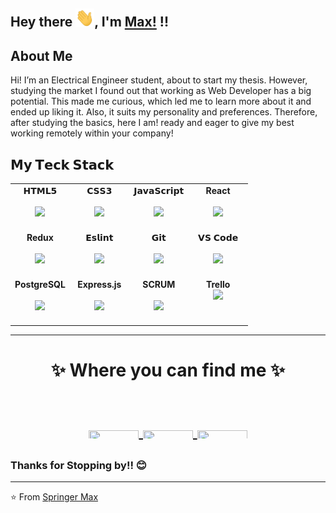 ## Hey there <img src="https://raw.githubusercontent.com/parth-27/parth-27/master/Hi.gif" width="30px">, I'm [Max!](https://github.com/parth-27) !!

## About Me

Hi! I’m an Electrical Engineer student, about to start my thesis. However, studying the market I found out that working as Web Developer has a big potential. This made me curious, which led me to learn more about it and ended up liking it. Also, it suits my personality and preferences. Therefore, after studying the basics, here I am! ready and eager to give my best working remotely within your company!

## 𝗠𝘆 𝗧𝗲𝗰𝗸 𝗦𝘁𝗮𝗰𝗸

<table>
  <tbody>
    <tr valign="top">
      <td width="25%" align="center">
        <span>𝗛𝗧𝗠𝗟𝟱</span><br><br>
        <img height="64px" src="https://cdn.svgporn.com/logos/html-5.svg">
        <br><br>
      </td>
      <td width="25%" align="center">
        <span>𝗖𝗦𝗦𝟯</span><br><br>
        <img height="64px" src="https://cdn.svgporn.com/logos/css-3.svg">
        <br><br>
      </td>
      <td width="25%" align="center">
        <span>𝗝𝗮𝘃𝗮𝗦𝗰𝗿𝗶𝗽𝘁</span><br><br>
        <img height="64px" src="https://cdn.svgporn.com/logos/javascript.svg">
        <br><br>
      </td>
      <td width="25%" align="center">
        <span><strong>React</strong></span><br><br>
        <img height="64px" src="https://cdn4.iconfinder.com/data/icons/logos-3/600/React.js_logo-512.png">
        <br><br>
      </td>
    </tr>
    <tr valign="top">
      <td width="25%" align="center">
        <span><strong>Redux</strong></span><br><br>
        <img height="64px" src="https://cdn.worldvectorlogo.com/logos/redux.svg">
        <br><br>
      </td>
      <td width="25%" align="center">
        <span><strong>𝗘𝘀𝗹𝗶𝗻𝘁</strong></span><br><br>
        <img height="64px" src="https://cdn.svgporn.com/logos/eslint.svg">
        <br><br>
      </td>
      <td width="25%" align="center">
        <span>𝗚𝗶𝘁</span><br><br>
        <img height="64px" src="https://cdn.svgporn.com/logos/git-icon.svg">
        <br><br> 
      </td>
      <td width="25%" align="center">
        <span>𝗩𝗦 𝗖𝗼𝗱𝗲</span><br><br>
        <img height="64px" src="https://cdn.svgporn.com/logos/visual-studio-code.svg">
        <br><br> 
      </td>
    </tr>
    <tr valign="top">
      <td width="25%" align="center">
        <span><strong>PostgreSQL</strong></span><br><br>
        <img height="64px" src="https://www.devartisan.cl/static/media/postgreSQL.517902bf.svg">
        <br><br> 
      </td>
      <td width="25%" align="center">
        <span><strong>Express.js</strong></span><br><br>
        <img height="64px" src="https://upload.wikimedia.org/wikipedia/commons/thumb/d/d9/Node.js_logo.svg/2560px-Node.js_logo.svg.png">
        <br><br> 
      </td>
      <td width="25%" align="center">
        <span><strong>SCRUM</strong></span><br><br>
        <img height="64px" src="https://geeks.ms/jorge/wp-content/uploads/sites/6/2007/05/20210927_01.png">
        <br><br> 
      </td>
      <td width="25%" align="center">
        <span><strong>Trello</strong></span><br>
        <img height="64px" src="https://cdn.icon-icons.com/icons2/836/PNG/512/Trello_icon-icons.com_66775.png">
        <br><br> 
      </td>
    </tr>
  </tbody>
</table>

<hr>

<h1 align="center">
✨ Where you can find me ✨

<p align="center">
  <br/>
  <a href="https://www.linkedin.com/in/springermax-electricdeveloper/">
    <img src="https://img.shields.io/badge/LinkedIn-%230077B5.svg?&style=flat-square&logo=linkedin&logoColor=white" height="20px" width="80px" align="center" justify="center">
  </a>
  
  <a href="https://github.com/Hecatonquir">
    <img src="https://img.shields.io/badge/Github-%230A0A0A.svg?&style=flat-square&logo=Github&logoColor=white" height="20px" width="80px" align="center" justify="center">  
  </a>
  
  <a href="https://springer-portfolio.vercel.app/">
    <img src="https://encrypted-tbn0.gstatic.com/images?q=tbn:ANd9GcSKZ2S3VGLpgf6Bbwfyzefg9svz6m7WGBa9ZGKJEciMOkzK8OCXv5zh57dgo2w2EJtmKg&usqp=CAU" height="20px" width="80px" align="center" justify="center">  
    
  </a>

  <br/> 
</p>
</h1>

<h3>Thanks for Stopping by!! 😊</h3>

---
⭐️ From [Springer Max](https://github.com/Hecatonquir) 
